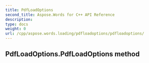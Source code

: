```yaml
---
title: PdfLoadOptions
second_title: Aspose.Words for C++ API Reference
description: 
type: docs
weight: 0
url: /cpp/aspose.words.loading/pdfloadoptions/pdfloadoptions/
---
```

## PdfLoadOptions.PdfLoadOptions method




